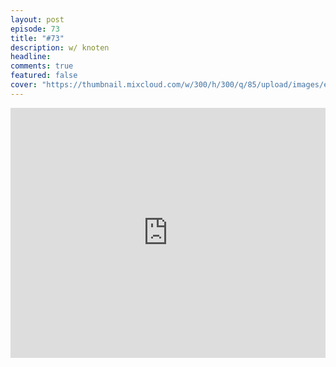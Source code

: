 ```yaml
---
layout: post
episode: 73
title: "#73"
description: w/ knoten
headline:
comments: true  
featured: false
cover: "https://thumbnail.mixcloud.com/w/300/h/300/q/85/upload/images/extaudio/8a36fd62-1e0c-456b-92bb-2e7632d2a12b.jpg"
---
```


<iframe width="100%" height="400" src="https://www.mixcloud.com/widget/iframe/?feed=https%3A%2F%2Fwww.mixcloud.com%2Fsoulhealingradio%2F73%2F&light=1" frameborder="0"></iframe>
